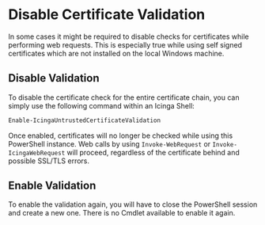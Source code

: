 # Disable Certificate Validation

In some cases it might be required to disable checks for certificates while performing web requests. This is especially true while using self signed certificates which are not installed on the local Windows machine.

## Disable Validation

To disable the certificate check for the entire certificate chain, you can simply use the following command within an Icinga Shell:

```powershell
Enable-IcingaUntrustedCertificateValidation
```

Once enabled, certificates will no longer be checked while using this PowerShell instance. Web calls by using `Invoke-WebRequest` or `Invoke-IcingaWebRequest` will proceed, regardless of the certificate behind and possible SSL/TLS errors.

## Enable Validation

To enable the validation again, you will have to close the PowerShell session and create a new one. There is no Cmdlet available to enable it again.
